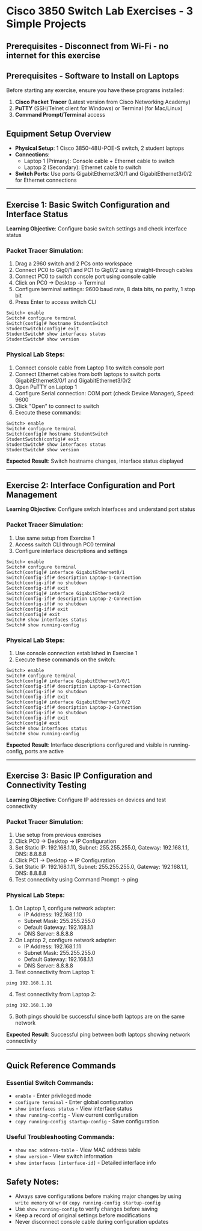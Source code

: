 # Cisco 3850 Switch Lab Exercises - 3 Simple Projects

## Prerequisites - Disconnect from Wi-Fi - no internet for this exercise
## Prerequisites - Software to Install on Laptops

Before starting any exercise, ensure you have these programs installed:

1. **Cisco Packet Tracer** (Latest version from Cisco Networking Academy)
2. **PuTTY** (SSH/Telnet client for Windows) or Terminal (for Mac/Linux)
3. **Command Prompt/Terminal** access

## Equipment Setup Overview

- **Physical Setup**: 1 Cisco 3850-48U-POE-S switch, 2 student laptops
- **Connections**: 
  - Laptop 1 (Primary): Console cable + Ethernet cable to switch
  - Laptop 2 (Secondary): Ethernet cable to switch
- **Switch Ports**: Use ports GigabitEthernet3/0/1 and GigabitEthernet3/0/2 for Ethernet connections

---


## Exercise 1: Basic Switch Configuration and Interface Status

**Learning Objective**: Configure basic switch settings and check interface status

### Packet Tracer Simulation:
1. Drag a 2960 switch and 2 PCs onto workspace
2. Connect PC0 to Gig0/1 and PC1 to Gig0/2 using straight-through cables
3. Connect PC0 to switch console port using console cable
4. Click on PC0 → Desktop → Terminal
5. Configure terminal settings: 9600 baud rate, 8 data bits, no parity, 1 stop bit
6. Press Enter to access switch CLI
   
```
Switch> enable
Switch# configure terminal
Switch(config)# hostname StudentSwitch
StudentSwitch(config)# exit
StudentSwitch# show interfaces status
StudentSwitch# show version
```


### Physical Lab Steps:
1. Connect console cable from Laptop 1 to switch console port
2. Connect Ethernet cables from both laptops to switch ports GigabitEthernet3/0/1 and GigabitEthernet3/0/2
3. Open PuTTY on Laptop 1
4. Configure Serial connection: COM port (check Device Manager), Speed: 9600
5. Click "Open" to connect to switch
6. Execute these commands:

```
Switch> enable
Switch# configure terminal
Switch(config)# hostname StudentSwitch
StudentSwitch(config)# exit
StudentSwitch# show interfaces status
StudentSwitch# show version
```

**Expected Result**: Switch hostname changes, interface status displayed


---

## Exercise 2: Interface Configuration and Port Management

**Learning Objective**: Configure switch interfaces and understand port status

### Packet Tracer Simulation:
1. Use same setup from Exercise 1
2. Access switch CLI through PC0 terminal
3. Configure interface descriptions and settings

```
Switch> enable
Switch# configure terminal
Switch(config)# interface GigabitEthernet0/1
Switch(config-if)# description Laptop-1-Connection
Switch(config-if)# no shutdown
Switch(config-if)# exit
Switch(config)# interface GigabitEthernet0/2
Switch(config-if)# description Laptop-2-Connection
Switch(config-if)# no shutdown
Switch(config-if)# exit
Switch(config)# exit
Switch# show interfaces status
Switch# show running-config
```


### Physical Lab Steps:
1. Use console connection established in Exercise 1
2. Execute these commands on the switch:

```
Switch> enable
Switch# configure terminal
Switch(config)# interface GigabitEthernet3/0/1
Switch(config-if)# description Laptop-1-Connection
Switch(config-if)# no shutdown
Switch(config-if)# exit
Switch(config)# interface GigabitEthernet3/0/2
Switch(config-if)# description Laptop-2-Connection
Switch(config-if)# no shutdown
Switch(config-if)# exit
Switch(config)# exit
Switch# show interfaces status
Switch# show running-config
```

**Expected Result**: Interface descriptions configured and visible in running-config, ports are active


---

## Exercise 3: Basic IP Configuration and Connectivity Testing

**Learning Objective**: Configure IP addresses on devices and test connectivity

### Packet Tracer Simulation:
1. Use setup from previous exercises
2. Click PC0 → Desktop → IP Configuration
3. Set Static IP: 192.168.1.10, Subnet: 255.255.255.0, Gateway: 192.168.1.1, DNS: 8.8.8.8
4. Click PC1 → Desktop → IP Configuration  
5. Set Static IP: 192.168.1.11, Subnet: 255.255.255.0, Gateway: 192.168.1.1, DNS: 8.8.8.8
6. Test connectivity using Command Prompt → ping

### Physical Lab Steps:
1. On Laptop 1, configure network adapter:
   - IP Address: 192.168.1.10
   - Subnet Mask: 255.255.255.0
   - Default Gateway: 192.168.1.1
   - DNS Server: 8.8.8.8
2. On Laptop 2, configure network adapter:
   - IP Address: 192.168.1.11
   - Subnet Mask: 255.255.255.0
   - Default Gateway: 192.168.1.1
   - DNS Server: 8.8.8.8
3. Test connectivity from Laptop 1:

```
ping 192.168.1.11
```

4. Test connectivity from Laptop 2:

```
ping 192.168.1.10
```

5. Both pings should be successful since both laptops are on the same network

**Expected Result**: Successful ping between both laptops showing network connectivity


---

## Quick Reference Commands

### Essential Switch Commands:
- `enable` - Enter privileged mode
- `configure terminal` - Enter global configuration
- `show interfaces status` - View interface status
- `show running-config` - View current configuration
- `copy running-config startup-config` - Save configuration

### Useful Troubleshooting Commands:
- `show mac address-table` - View MAC address table
- `show version` - View switch information
- `show interfaces [interface-id]` - Detailed interface info

## Safety Notes:
- Always save configurations before making major changes by using `write memory` or `wr` or `copy running-config startup-config`
- Use `show running-config` to verify changes before saving
- Keep a record of original settings before modifications
- Never disconnect console cable during configuration updates

